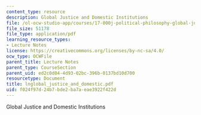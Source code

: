 ```yaml
---
content_type: resource
description: Global Justice and Domestic Institutions
file: /ol-ocw-studio-app/courses/17-000j-political-philosophy-global-justice-spring-2003/f024f97d24b7bde2ba7aeae3922f422d_lnglobal_justice_and_domestic.pdf
file_size: 51178
file_type: application/pdf
learning_resource_types:
- Lecture Notes
license: https://creativecommons.org/licenses/by-nc-sa/4.0/
ocw_type: OCWFile
parent_title: Lecture Notes
parent_type: CourseSection
parent_uid: ed2c0d04-4d93-02bc-396b-0137bd10d700
resourcetype: Document
title: lnglobal_justice_and_domestic.pdf
uid: f024f97d-24b7-bde2-ba7a-eae3922f422d
---
```

Global Justice and Domestic Institutions
